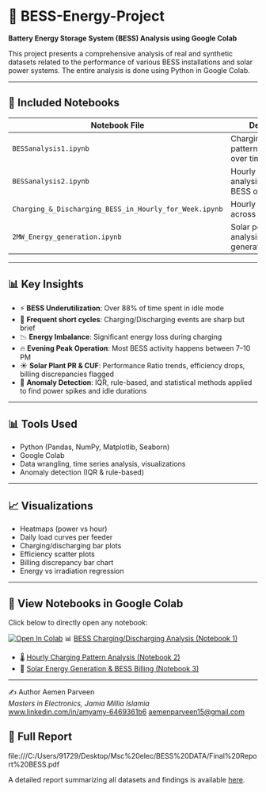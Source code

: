 # 🔋 BESS-Energy-Project

**Battery Energy Storage System (BESS) Analysis using Google Colab**

This project presents a comprehensive analysis of real and synthetic datasets related to the performance of various BESS installations and solar power systems. The entire analysis is done using Python in Google Colab.

---

## 📂 Included Notebooks

| Notebook File | Description |
|---------------|-------------|
| `BESSanalysis1.ipynb` | Charging/Discharging pattern, delta energy over time |
| `BESSanalysis2.ipynb` | Hourly average analysis, heatmaps of BESS operation |
| `Charging_&_Discharging_BESS_in_Hourly_for_Week.ipynb` | Hourly power trends across days |
| `2MW_Energy_generation.ipynb` | Solar power plant analysis, billing vs generation |

---

## 📊 Key Insights

- ⚡ **BESS Underutilization**: Over 88% of time spent in idle mode  
- 🔁 **Frequent short cycles**: Charging/Discharging events are sharp but brief  
- 📉 **Energy Imbalance**: Significant energy loss during charging  
- 🔥 **Evening Peak Operation**: Most BESS activity happens between 7–10 PM  
- ☀️ **Solar Plant PR & CUF**: Performance Ratio trends, efficiency drops, billing discrepancies flagged  
- 🧠 **Anomaly Detection**: IQR, rule-based, and statistical methods applied to find power spikes and idle durations

---

## 📊 Tools Used

- Python (Pandas, NumPy, Matplotlib, Seaborn)
- Google Colab
- Data wrangling, time series analysis, visualizations
- Anomaly detection (IQR & rule-based)

---

## 📈 Visualizations

- Heatmaps (power vs hour)
- Daily load curves per feeder
- Charging/discharging bar plots
- Efficiency scatter plots
- Billing discrepancy bar chart
- Energy vs irradiation regression

---

## 📎 View Notebooks in Google Colab

Click below to directly open any notebook:

[![Open In Colab](https://colab.research.google.com/assets/colab-badge.svg)](https://colab.research.google.com/github/Aemen1503/BESS-Energy-Project/blob/main/BESSanalysis1.ipynb)
 📊 [BESS Charging/Discharging Analysis (Notebook 1)](https://colab.research.google.com/drive/1g5j7Zz2PzgNYZZ2B2DoLlxjwcQnas7ib)  
- 🌡️ [Hourly Charging Pattern Analysis (Notebook 2)](https://colab.research.google.com/drive/1xJccUGvO71RCd4fPULiwMAJUKJOfmA6I)  
- 🔋 [Solar Energy Generation & BESS Billing (Notebook 3)](https://colab.research.google.com/drive/1rxuPbp9elRvuBBQhKa5emqsC0-s9n5OE)
---

✍️ Author
Aemen Parveen  
_Masters in Electronics, Jamia Millia Islamia_  
www.linkedin.com/in/amyamy-6469361b6
aemenparveen15@gmail.com



## 📄 Full Report
file:///C:/Users/91729/Desktop/Msc%20elec/BESS%20DATA/Final%20Report%20BESS.pdf

A detailed report summarizing all datasets and findings is available [here](Final%20Report%20BESS.pdf).
